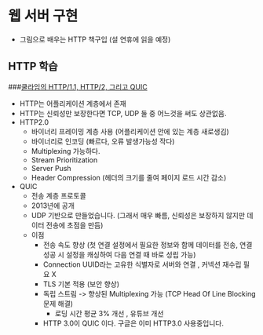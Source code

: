# 웹 서버 구현
- 그림으로 배우는 HTTP 책구입 (설 연휴에 읽을 예정)
## HTTP 학습
###[쿨라임의 HTTP/1.1, HTTP/2, 그리고 QUIC](https://www.youtube.com/watch?v=xcrjamphIp4)
- HTTP는 어플리케이션 계층에서 존재
- HTTP는 신뢰성만 보장한다면 TCP, UDP 둘 중 어느것을 써도 상관없음.
- HTTP2.0
  - 바이너리 프레이밍 계층 사용 (어플리케이션 안에 있는 계층 새로생김)
  - 바이너리로 인코딩 (빠르다, 오류 발생가능성 작다)
  - Multiplexing 가능하다.
  - Stream Prioritization
  - Server Push
  - Header Compression (헤더의 크기를 줄여 페이지 로드 시간 감소)
- QUIC
  - 전송 계층 프로토콜
  - 2013년에 공개
  - UDP 기반으로 만들었습니다. (그래서 매우 빠름, 신뢰성은 보장하지 않지만 데이터 전송에 초점을 만듬)
  - 이점
    - 전송 속도 향상 (첫 연결 설정에서 필요한 정보와 함께 데이터를 전송, 연결 성공 시 설정을 캐싱하여 다음 연결 때 바로 성립 가능)
    - Connection UUID라는 고유한 식별자로 서버와 연결 , 커넥션 재수립 필요 X
    - TLS 기본 적용 (보안 향상)
    - 독립 스트림 -> 향상된 Multiplexing 가능 (TCP Head Of Line Blocking 문제 해결)
      - 로딩 시간 평균 3% 개선 , 유튜브 개선
    - HTTP 3.0이 QUIC 이다. 구글은 이미 HTTP3.0 사용중입니다.

